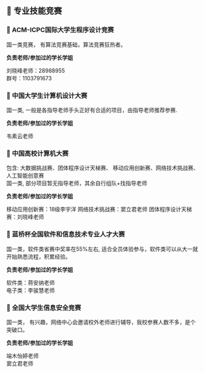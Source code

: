 ## 🌟 专业技能竞赛

### 🎈 ACM-ICPC国际大学生程序设计竞赛

国一类竞赛， 有算法竞赛基础，算法竞赛狂热者。

**负责老师/参加过的学长学姐**

刘晓峰老师：28988955  
群号：1103791673

### 🎈 中国大学生计算机设计大赛

国一类, 一般是各指导老师手头正好有合适的项目，由指导老师推荐参赛.

**负责老师/参加过的学长学姐**

韦素云老师

### 🎈 中国高校计算机大赛

包含: 大数据挑战赛、团体程序设计天梯赛、 移动应用创新赛、网络技术挑战赛、人工智能创意赛  
国一类, 部分项目暂无指导老师，其余自行组队+找指导老师

**负责老师/参加过的学长学姐**

移动应用创新赛：18级李宇洋
网络技术挑战赛：窦立君老师
团体程序设计天梯赛：刘晓峰老师

### 🎈 蓝桥杯全国软件和信息技术专业人才大赛

国一类，软件类省赛中奖率在55%左右, 适合全员体验参与，软件类可以从大一就开始熟悉流程，积累经验。

**负责老师/参加过的学长学姐**

软件类：蒋安纳老师  
电子类：李骏慧老师

### 🎈 全国大学生信息安全竞赛

国一类， 有兴趣，网络中心会邀请校外老师进行辅导，我校参赛人数不多，是个突破口。

**负责老师/参加过的学长学姐**

端木怡婷老师  
窦立君老师